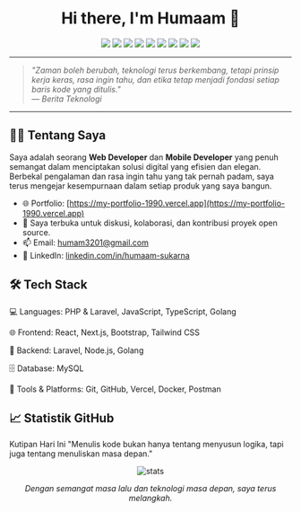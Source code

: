 <h1 align="center">Hi there, I'm Humaam 👋</h1>

<p align="center">
  <img src="https://img.shields.io/badge/Code-PHP-informational?style=flat&logo=php&color=777BB4" />
  <img src="https://img.shields.io/badge/Framework-Laravel-red?style=flat&logo=laravel" />
  <img src="https://img.shields.io/badge/Frontend-React-blue?style=flat&logo=react" />
  <img src="https://img.shields.io/badge/Style-TailwindCSS-38B2AC?style=flat&logo=tailwind-css" />
  <img src="https://img.shields.io/badge/Next.js-black?style=flat&logo=next.js" />
  <img src="https://img.shields.io/badge/JS-JavaScript-yellow?style=flat&logo=javascript" />
  <img src="https://img.shields.io/badge/Node.js-339933?style=flat&logo=node.js" />
  <img src="https://img.shields.io/badge/Golang-00ADD8?style=flat&logo=go" />
  <img src="https://img.shields.io/badge/TS-TypeScript-3178C6?style=flat&logo=typescript" />
</p>

---

> _"Zaman boleh berubah, teknologi terus berkembang, tetapi prinsip kerja keras, rasa ingin tahu, dan etika tetap menjadi fondasi setiap baris kode yang ditulis."_  
> —  _Berita Teknologi_

---

## 👨‍💻 Tentang Saya
Saya adalah seorang **Web Developer** dan **Mobile Developer** yang penuh semangat dalam menciptakan solusi digital yang efisien dan elegan.  
Berbekal pengalaman dan rasa ingin tahu yang tak pernah padam, saya terus mengejar kesempurnaan dalam setiap produk yang saya bangun.

- 🌐 Portfolio: [https://my-portfolio-1990.vercel.app](https://my-portfolio-1990.vercel.app)
- 💬 Saya terbuka untuk diskusi, kolaborasi, dan kontribusi proyek open source.
- 📫 Email: humam3201@gmail.com
- 💼 LinkedIn: [linkedin.com/in/humaam-sukarna](https://linkedin.com/in/humaam-sukarna)

## 🛠️ Tech Stack

💻 Languages:
PHP & Laravel, JavaScript, TypeScript, Golang

🌐 Frontend:
React, Next.js, Bootstrap, Tailwind CSS

🧰 Backend:
Laravel, Node.js, Golang

🗄️ Database:
MySQL

🔧 Tools & Platforms:
Git, GitHub, Vercel, Docker, Postman

## 📈 Statistik GitHub
Kutipan Hari Ini
"Menulis kode bukan hanya tentang menyusun logika, tapi juga tentang menuliskan masa depan."
<p align="center"> <img src="https://github-readme-stats.vercel.app/api?username=humm-ic&show_icons=true&theme=radical" alt="stats" /> <br/> </p>


<p align="center"> <em>Dengan semangat masa lalu dan teknologi masa depan, saya terus melangkah.</em> </p> 
